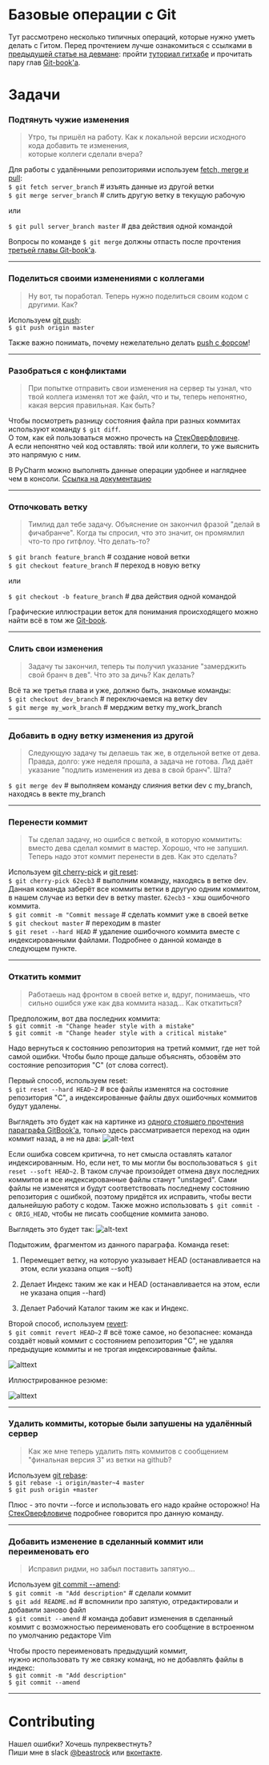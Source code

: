 # Базовые операции с Git
Тут рассмотрено несколько типичных операций, которые нужно уметь делать с Гитом. Перед прочтением лучше ознакомиться с ссылками в [предыдущей статье на девмане](https://devman.org/encyclopedia/git/git_motivation/): пройти [туториал гитхабе](https://try.github.io/) и прочитать пару глав [Git-book'a](https://git-scm.com/book/ru/v1).  
 
# Задачи
### Подтянуть чужие изменения
>Утро, ты пришёл на работу. Как к локальной версии исходного кода добавить те изменения,  
которые коллеги сделали вчера?  

Для работы с удалёнными репозиториями используем [fetch, merge и pull](https://git-scm.com/book/ru/v1/Основы-Git-Работа-с-удалёнными-репозиториями):  
`$ git fetch server_branch` \# изъять данные из другой ветки  
`$ git merge server_branch` \# слить другую ветку в текущую рабочую  

или  

`$ git pull server_branch master` \#  два действия одной командой  

Вопросы по команде `$ git merge` должны отпасть после прочтения [третьей главы Git-book'a](https://git-scm.com/book/ru/v2/%D0%92%D0%B5%D1%82%D0%B2%D0%BB%D0%B5%D0%BD%D0%B8%D0%B5-%D0%B2-Git-%D0%9E-%D0%B2%D0%B5%D1%82%D0%B2%D0%BB%D0%B5%D0%BD%D0%B8%D0%B8-%D0%B2-%D0%B4%D0%B2%D1%83%D1%85-%D1%81%D0%BB%D0%BE%D0%B2%D0%B0%D1%85).    

--------------------------------------------------
### Поделиться своими изменениями с коллегами
>Ну вот, ты поработал. Теперь нужно поделиться своим кодом с другими. Как?  

Используем [git push](https://git-scm.com/book/ru/v1/%D0%9E%D1%81%D0%BD%D0%BE%D0%B2%D1%8B-Git-%D0%A0%D0%B0%D0%B1%D0%BE%D1%82%D0%B0-%D1%81-%D1%83%D0%B4%D0%B0%D0%BB%D1%91%D0%BD%D0%BD%D1%8B%D0%BC%D0%B8-%D1%80%D0%B5%D0%BF%D0%BE%D0%B7%D0%B8%D1%82%D0%BE%D1%80%D0%B8%D1%8F%D0%BC%D0%B8#Push):  
`$ git push origin master`  

Также важно понимать, почему нежелательно делать [push с форсом](https://developer.atlassian.com/blog/2015/04/force-with-lease/)! 

--------------------------------------------------
### Разобраться с конфликтами
>При попытке отправить свои изменения на сервер ты узнал, что твой коллега изменял тот же файл, что и ты, теперь непонятно, какая версия правильная. Как быть?   

Чтобы посмотреть разницу состояния файла при разных коммитах используют команду `$ git diff`.  
О том, как ей пользоваться можно прочесть на [СтекОверфловиче](http://stackoverflow.com/questions/3338126/how-to-diff-the-same-file-between-two-different-commits-on-the-same-branch).  
А если непонятно чей код оставлять: твой или коллеги, то уже выяснить это напрямую с ним.  

В PyCharm можно выполнять данные операции удобнее и нагляднее чем в консоли. [Ссылка на документацию](https://www.jetbrains.com/help/pycharm/2016.1/using-git-integration.html)   

--------------------------------------------------
### Отпочковать ветку
>Тимлид дал тебе задачу. Объяснение он закончил фразой "делай в фичабранче". Когда ты спросил, что это значит, он промямлил что-то про гитфлоу. Что делать-то?  

`$ git branch feature_branch`  # создание новой ветки  
`$ git checkout feature_branch` # переход в новую ветку  

или  

`$ git checkout -b feature_branch` # два действия одной командой  

Графические иллюстрации веток для понимания происходящего можно найти всё в том же [Git-book](https://git-scm.com/book/ru/v2/%D0%92%D0%B5%D1%82%D0%B2%D0%BB%D0%B5%D0%BD%D0%B8%D0%B5-%D0%B2-Git-%D0%9E-%D0%B2%D0%B5%D1%82%D0%B2%D0%BB%D0%B5%D0%BD%D0%B8%D0%B8-%D0%B2-%D0%B4%D0%B2%D1%83%D1%85-%D1%81%D0%BB%D0%BE%D0%B2%D0%B0%D1%85).  

--------------------------------------------------
### Слить свои изменения
>Задачу ты закончил, теперь ты получил указание "замерджить свой бранч в дев". Что это за дичь? Как делать?  

Всё та же третья глава и уже, должно быть, знакомые команды:   
`$ git checkout dev_branch` # переключаемся на ветку dev  
`$ git merge my_work_branch` # мерджим ветку my_work_branch  
  
--------------------------------------------------
### Добавить в одну ветку изменения из другой
>Следующую задачу ты делаешь так же, в отдельной ветке от дева. Правда, долго: уже неделя прошла, а задача не готова. Лид даёт указание "подлить изменения из дева в свой бранч". Шта?  
  
`$ git merge dev` # выполняем команду слияния ветки dev с my_branch, находясь в векте my_branch  

--------------------------------------------------
### Перенести коммит
>Ты сделал задачу, но ошибся с веткой, в которую коммитить: вместо дева сделал коммит в мастер. Хорошо, что не запушил. Теперь надо этот коммит перенести в дев. Как это сделать?  

Используем [git cherry-pick](https://git-scm.com/docs/git-cherry-pick) и [git reset](https://githowto.com/ru/removing_commits_from_a_branch):  
`$ git cherry-pick 62ecb3` # выполним команду, находясь в ветке dev. Данная команда заберёт все коммиты ветки в другую одним коммитом, в нашем случае из ветки dev в ветку master. `62ecb3` - хэш ошибочного коммита.   
`$ git сommit -m "Commit message`  # сделать коммит уже в своей ветке  
`$ git checkout master` # переходим в master  
`$ git reset --hard HEAD` # удаление ошибочного коммита вместе с индексированными файлами. Подробнее о данной команде в следующем пункте.  


--------------------------------------------------
### Откатить коммит
>Работаешь над фронтом в своей ветке и, вдруг, понимаешь, что сильно ошибся уже как два коммита назад... Как откатиться?

Предположим, вот два последних коммита:  
`$ git commit -m "Change header style with a mistake"`  
`$ git commit -m "Change header style with a critical mistake"`  

Надо вернуться к состоянию репозитория на третий коммит, где нет той самой ошибки. Чтобы было проще дальше объяснять, обзовём это состояние репозитория "C" (от слова correct).  

Первый способ, используем reset:     
`$ git reset --hard HEAD~2` # все файлы изменятся на состояние репозитория "C", а индексированные файлы двух ошибочных коммитов будут удалены. 

Выглядеть это будет как на картинке из [одного стоящего прочтения параграфа GitBook'a](https://git-scm.com/book/ru/v2/%D0%98%D0%BD%D1%81%D1%82%D1%80%D1%83%D0%BC%D0%B5%D0%BD%D1%82%D1%8B-Git-%D0%A0%D0%B0%D1%81%D0%BA%D1%80%D1%8B%D1%82%D0%B8%D0%B5-%D1%82%D0%B0%D0%B9%D0%BD-reset), только здесь рассматривается переход на один коммит назад, а не на два:
![alt-text](https://git-scm.com/book/en/v2/book/07-git-tools/images/reset-hard.png)

Если ошибка совсем критична, то нет смысла оставлять каталог индексированным. Но, если нет, то мы могли бы воспользоваться `$ git reset --soft HEAD~2`. В таком случае произойдет отмена двух последних коммитов и все индексированные файлы станут "unstaged". Сами файлы не изменятся и будут соответствовать последнему состоянию репозитория с ошибкой, поэтому придётся их исправить, чтобы вести дальнейшую работу с кодом. Также можно использовать `$ git commit -c ORIG_HEAD`, чтобы не писать сообщение коммита заново.  

Выглядеть это будет так:
![alt-text](https://git-scm.com/book/en/v2/book/07-git-tools/images/reset-soft.png)

Подытожим, фрагментом из данного параграфа. Команда reset:

1. Перемещает ветку, на которую указывает HEAD (останавливается на этом, если указана опция --soft)

2. Делает Индекс таким же как и HEAD (останавливается на этом, если не указана опция --hard)

3. Делает Рабочий Каталог таким же как и Индекс.

Второй способ, используем [revert](https://githowto.com/ru/undoing_committed_changes):  
`$ git commit revert HEAD~2` # всё тоже самое, но безопаснее: команда создаёт новый коммит c состоянием репозитория "C", не удаляя предыдущие коммиты и не трогая индексированные файлы.

![alttext](https://www.git-tower.com/learn/content/01-git/04-faq/04-undo-revert-old-commit/01-revert-concept.png)  

Иллюстрированное резюме:  

![alttext](http://image.slidesharecdn.com/gittutorial-150724014321-lva1-app6891/95/git-tutorial-19-638.jpg?cb=1437702443) 


--------------------------------------------------
### Удалить коммиты, которые были запушены на удалённый сервер
>Как же мне теперь удалить пять коммитов с сообщением "финальная версия 3" из ветки на github?  

Используем [git rebase](https://git-scm.com/book/ru/v1/%D0%92%D0%B5%D1%82%D0%B2%D0%BB%D0%B5%D0%BD%D0%B8%D0%B5-%D0%B2-Git-%D0%9F%D0%B5%D1%80%D0%B5%D0%BC%D0%B5%D1%89%D0%B5%D0%BD%D0%B8%D0%B5):  
`$ git rebase -i origin/master~4 master`  
`$ git push origin +master`   

Плюс - это почти --force и использовать его надо крайне осторожно! На [СтекОверфловиче](http://stackoverflow.com/questions/8981194/changing-git-commit-message-after-push-given-that-no-one-pulled-from-remote) подробнее говорится про данную команду.

--------------------------------------------------
### Добавить изменение в сделанный коммит или переименовать его  
>Исправил ридми, но забыл поставить запятую...  

Используем [git commit --amend](https://git-scm.com/book/ru/v1/%D0%9E%D1%81%D0%BD%D0%BE%D0%B2%D1%8B-Git-%D0%9E%D1%82%D0%BC%D0%B5%D0%BD%D0%B0-%D0%B8%D0%B7%D0%BC%D0%B5%D0%BD%D0%B5%D0%BD%D0%B8%D0%B9):  
`$ git commit -m "Add description"` # сделали коммит   
`$ git add README.md` # вспомнили про запятую, отредактировали и добавили заново файл   
`$ git commit --amend` # команда добавит изменения в сделанный коммит c возможностью переименовать его сообщение в встроенном по умолчанию редакторе Vim  

Чтобы просто переименовать предыдущий коммит,  
нужно использовать ту же связку команд, но не добавлять файлы в индекс:  
`$ git commit -m "Add description"`  
`$ git commit --amend`  

--------------------------------------------------

# Contributing

Нашел ошибки? Хочешь пулреквестнуть?  
Пиши мне в slack [@beastrock](https://devmanorg.slack.com/team/beastrock) или [вконтакте](http://vk.com/beastrock).
